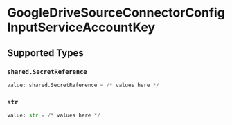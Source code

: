 # GoogleDriveSourceConnectorConfigInputServiceAccountKey


## Supported Types

### `shared.SecretReference`

```python
value: shared.SecretReference = /* values here */
```

### `str`

```python
value: str = /* values here */
```


